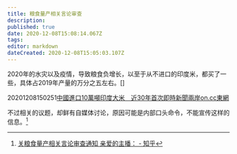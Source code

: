 ```yaml
---
title: 粮食量产相关言论审查
description: 
published: true
date: 2020-12-08T15:08:14.067Z
tags: 
editor: markdown
dateCreated: 2020-12-08T15:05:03.107Z
---
```


2020年的水灾以及疫情，导致粮食负增长，以至于从不进口的印度米，都买了一些，具体占2019年产量的万分之五左右。[]

20201208150251[中國進口10萬噸印度大米　近30年首次即時新聞兩岸on.cc東網](https://web.archive.org/web/20201208150251/https://hk.on.cc/hk/bkn/cnt/cnnews/20201205/bkn-20201205093851148-1205_00952_001.html)

不过相关的议题，却鲜有自媒体讨论，原因可能是内部口头命令，不能宣传这样的信息。[^ylgUN]

[^ylgUN]: [关粮食量产相关言论审查通知 亲爱的主播： - 知乎](https://archive.is/ylgUN "https://zhuanlan.zhihu.com/p/321958261")
